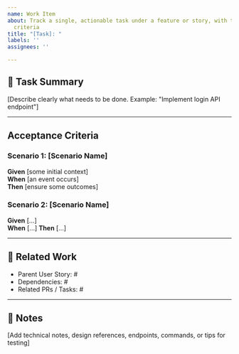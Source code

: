```yaml
---
name: Work Item
about: Track a single, actionable task under a feature or story, with testable acceptance
  criteria
title: "[Task]: "
labels: ''
assignees: ''

---
```


## 🎯 Task Summary

[Describe clearly what needs to be done. Example: "Implement login API endpoint"]

---

## Acceptance Criteria

### Scenario 1: [Scenario Name]
**Given** [some initial context]  
**When** [an event occurs]  
**Then** [ensure some outcomes]

### Scenario 2: [Scenario Name]
**Given** [...]  
**When** [...] 
**Then** [...]

---

## 🔗 Related Work

- Parent User Story: #
- Dependencies: #
- Related PRs / Tasks: #

---

## 🧠 Notes

[Add technical notes, design references, endpoints, commands, or tips for testing]
